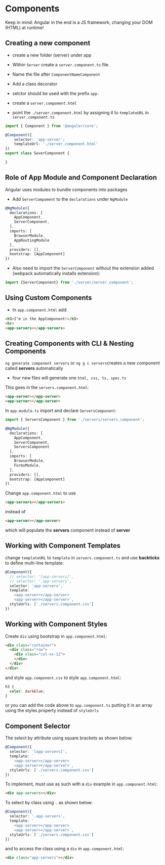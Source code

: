 # Components

Keep in mind: Angular in the end is a JS framework, changing your DOM (HTML) at runtime!

## Creating a new component
- create a new folder (server) under app
- Within ```Server``` create a ```server.component.ts``` file.

- Name the file after ```ComponentNameComponent```
- Add a class decorator
- selctor should be used with the prefix ```app-```
- create a ```server.compoment.html```
- point the ```./server.component.html``` by assigning it to ```templateURL``` in ```server.component.ts```

```typescript
import { Component } from '@angular/core';

@Component({
    selector: 'app-server';
    templateUrl: './server.component.html'
})
export class SeverComponent {

}
```

## Role of App Module and Component Declaration

Angular uses modules to bundle components into packages

- Add ```ServerCompoment``` to the ```declarations``` under ```NgModule```

```typescript
@NgModule({
  declarations: [
    AppComponent,
    ServerComponent,
  ],
  imports: [
    BrowserModule,
    AppRoutingModule
  ],
  providers: [],
  bootstrap: [AppComponent]
})
```

- Also need to import the ```ServerComponent``` without the extension added (webpack automatically installs extension):

```typescript
import {ServerComponent} from './server/server.component';
```

## Using Custom Components
- In ```app.component.html``` add:
```html
<h3>I'm in the AppComponent!</h3>
<hr>
<app-servers></app-servers>
```

## Creating Components with CLI & Nesting Components

```ng generate component servers``` or ```ng g c servers```creates a new component called __servers__ automatically

- four new files will generate one ```html, css, ts, spec.ts```

This goes in the ```servers.component.html```:

```html
<app-server></app-server>
<app-server></app-server>
```

In ```app.module.ts``` import and declare ```ServersComponent```:

```typescript
import { ServersComponent } from './servers/servers.component';

@NgModule({
  declarations: [
    AppComponent,
    ServerComponent,
    ServersComponent
  ],
  imports: [
    BrowserModule,
    FormsModule,
  ],
  providers: [],
  bootstrap: [AppComponent]
})
```

Change ```app.component.html``` to use

```html
<app-servers></app-servers>
```

instead of
```html
<app-server></app-server>
```

which will populate the __servers__ component instead of __server__

## Working with Component Templates

change ```templateURL``` to ```template``` in ```servers.component.ts``` and use __backticks__ to define multi-line template:

```typescript
@Component({
  // selector: '[app-servers]',
  // selector: '.app-servers',
  selector: 'app-servers',
  template: `
    <app-server></app-server>
    <app-server></app-server>`,
  styleUrls: ['./servers.component.css']
})
```

## Working with Component Styles
Create ```div``` using bootstrap in ```app.component.html```:

```html
<div class="container">
  <div class="row">
    <div class="col-xs-12">
    </div>
  </div>
</div>
```

and style ```app.component.css``` to style ```app.component.html```:

```css
h3 {
  color: darkblue;
}
```

or you can add the code above to ```app.component.ts``` putting it in an array using the styles property instead of ```styleUrls```


## Component Selector
The select by attribute using square brackets as shown below:
```typescript
@Component({
  selector: '[app-servers]',
  template: `
    <app-server></app-server>
    <app-server></app-server>`,
  styleUrls: ['./servers.component.css']
})
```

To implement, must use as such with a `div` example in ```app.component.html```:
```html
<div app-servers></div>
```

To select by class using `.` as shown below:
```typescript
@Component({
  selector: '.app-servers',
  template: `
    <app-server></app-server>
    <app-server></app-server>`,
  styleUrls: ['./servers.component.css']
})
```

and to access the class using a `div` in ```app.component.html```:
```html
<div class="app-servers"></div>
```
